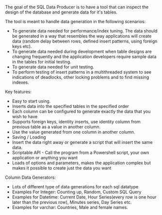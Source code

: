 The goal of the SQL Data Producer is to have a tool that can inspect the design of the database and generate data for it's tables.

The tool is meant to handle data generation in the following scenarios:
  * To generate data needed for performance/index tuning. The data should be generated in a way that resembles the way applications will create data (random delay between rows, defined insert patterns, using foreign keys etc).
  * To generate data needed during development when table designs are changing frequently and the application developers require sample data in the tables for initial testing.
  * To generate data needed for unit testing.
  * To perform testing of insert patterns in a multithreaded system to see indications of deadlocks, other locking problems and to find missing indexes.

Key features:
  * Easy to start using.
  * Inserts data into the specified tables in the specified order
  * Each column can be configured to generate exactly the data that you wish to have
  * Supports foreign keys, identity inserts, use identity column from previous table as a value in another column.
  * Use the value generated from one column in another column.
  * Saving / Loading
  * Insert the data right away or generate a script that will insert the same data.
  * Scriptable API - Call the program from a Powershell script, your own application or anything you want
  * Loads of options and parameters, makes the application complex but makes it possible to create just the data you want

Column Data Generators:
  * Lots of different type of data generations for each sql datatype
  * Examples For Integer: Counting up, Random, Custom SQL Query
  * Examples for Datetime: Current Date, Hour Series(every row is one hour later than the previous row), Minutes series, Day Series etc.
  * Examples for varchar: Countries, Male and female names.